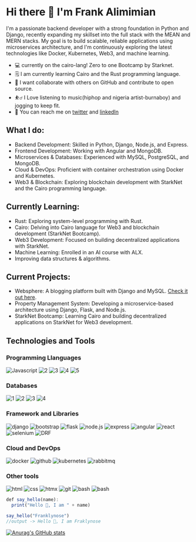 # Hi there 👋 I'm Frank Alimimian
I'm a passionate backend developer with a strong foundation in Python and Django, recently expanding my skillset into the full stack with the MEAN and MERN stacks. My goal is to build scalable, reliable applications using microservices architecture, and I'm continuously exploring the latest technologies like Docker, Kubernetes, Web3, and machine learning.

* 💻  currently on the cairo-lang! Zero to one Bootcamp by Starknet.
* 🗒 I am currently learning Cairo and the Rust programming language.
* 🤝 I want collaborate with others on GitHub and contribute to open source.
* ⛹️‍♂️ I Love listening to music(hiphop and nigeria artist-burnaboy) and jogging to keep fit.
* 💌 You can reach me on [twitter](https://twitter.com/FranklynOse883) and  [linkedIn](https://www.linkedin.com/in/franklynose883)

## What I do:
* Backend Development: Skilled in Python, Django, Node.js, and Express.
* Frontend Development: Working with Angular and MongoDB.
* Microservices & Databases: Experienced with MySQL, PostgreSQL, and MongoDB.
* Cloud & DevOps: Proficient with container orchestration using Docker and Kubernetes.
* Web3 & Blockchain: Exploring blockchain development with StarkNet and the Cairo programming language.

## Currently Learning:
* Rust: Exploring system-level programming with Rust.
* Cairo: Delving into Cairo language for Web3 and blockchain development (StarkNet Bootcamp).
* Web3 Development: Focused on building decentralized applications with StarkNet.
* Machine Learning: Enrolled in an AI course with ALX.
* Improving data structures & algorithms.

## Current Projects:
* Websphere: A blogging platform built with Django and MySQL. [Check it out here](https://franklynose.pythonanywhere.com/).
* Property Management System: Developing a microservice-based architecture using Django, Flask, and Node.js.
* StarkNet Bootcamp: Learning Cairo and building decentralized applications on StarkNet for Web3 development.



## Technologies and Tools

### Programming Llanguages
![Javascript](https://github.com/user-attachments/assets/7ab81243-912a-4430-8b08-44b35daba971)
![2](https://github.com/user-attachments/assets/f87de25f-27cb-441c-b66a-8f2aee8cb425)
![3](https://github.com/user-attachments/assets/9a24a6a4-4b3d-40ff-a8bb-99aff00d6c47)
![4](https://github.com/user-attachments/assets/ace0e0c4-8d34-4bf8-8970-e1b9d592dc2c)
![5](https://github.com/user-attachments/assets/8a34aace-19e7-4a4f-adfe-d508547fc825)

### Databases
![1](https://github.com/user-attachments/assets/05a97286-a9c0-458e-aa4b-820f8ac8526b)
![2](https://github.com/user-attachments/assets/7f13b9cb-1358-4670-8a80-de714a13189b)
![3](https://github.com/user-attachments/assets/88dd1d23-92b3-4eeb-bc99-2485b96754fb)
![4](https://github.com/user-attachments/assets/78b8ab1e-601a-4d38-bd6b-0467ac7017e9)

### Framework and Libraries
![django](https://github.com/user-attachments/assets/15cfc4b7-620b-4c3d-ab00-ba6546b60047)
![bootstrap](https://github.com/user-attachments/assets/c1a8c1c8-c73a-410e-a740-355b5d7889fd)
![flask](https://github.com/user-attachments/assets/0b23f3e1-8946-4c14-b23e-68a6894a6fdd)
![node.js](https://github.com/user-attachments/assets/4d06eee2-6337-44d1-861e-ce5e1876c2da)
![express](https://github.com/user-attachments/assets/967f7c7a-3305-4602-b0ae-652cfbb6430a)
![angular](https://github.com/user-attachments/assets/f03c120d-a9bb-42cc-8671-edca55ceca6a)
![react](https://github.com/user-attachments/assets/f88460b5-8245-4d3d-aeb5-338216f608d1)
![selenium](https://github.com/user-attachments/assets/2f26e9ef-2ec4-4cf3-81dc-1103731cb3eb)
![DRF](https://github.com/user-attachments/assets/16b64115-61a9-4350-a4c0-b44f03f8593b)

### Cloud and DevOps
![docker](https://github.com/user-attachments/assets/cf68cb02-4b0c-4c89-a0bf-d1f159d69d47)
![github](https://github.com/user-attachments/assets/c59ac162-9ed2-4f6b-8de0-11b8494c8d30)
![kubernetes](https://github.com/user-attachments/assets/fb3940b8-1f25-48c8-a2c3-fcea238d2983)
![rabbitmq](https://github.com/user-attachments/assets/ab0a8acd-315b-47b6-8427-8bdae549d230)

### Other tools

![html](https://github.com/user-attachments/assets/2855976b-747b-4831-bf6c-d7a0ada5dd7e)
![css](https://github.com/user-attachments/assets/bc8289c2-67cb-4e6d-98e8-1a3d4dcec8bd)
![htmx](https://github.com/user-attachments/assets/3b11a023-325e-45c8-8438-6185fd762fdd)
![git](https://github.com/user-attachments/assets/4d19e5e4-47d4-4c55-8f98-e004f4484511)
![bash](https://github.com/user-attachments/assets/671a35d0-a80e-48a3-b857-6c313e70a1c8)
![bash](https://github.com/user-attachments/assets/06dc579e-fb1c-4548-b6d9-1aa02ee8a695)




```ts
def say_hello(name):
  print("Hello 👋, I am " + name)

say_hello("Franklynose")
//output -> Hello 👋, I am Fraklynose
```

[![Anurag's GitHub stats](https://github-readme-stats.vercel.app/api?username=Franklyn883)](https://github.com/anuraghazra/github-readme-stats)
